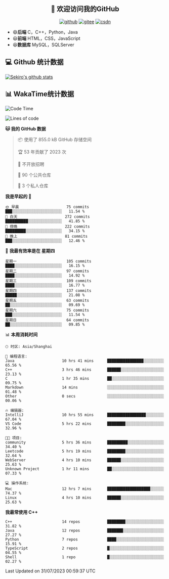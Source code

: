 <h2 align="center">👋 欢迎访问我的GitHub</h2>
<p align="center">
  <a href="https://666wxy666.github.io/"><img src="https://img.shields.io/badge/GitHub-24292e" alt="github"></a>
  <a href="https://gitee.com/wxy_666"><img src="https://img.shields.io/badge/Gitee-fe7300" alt="gitee"></a>
  <a href="https://blog.csdn.net/WXY_666"><img src="https://img.shields.io/badge/CSDN-cf000e" alt="csdn"></a>
</p>

- 😄**后端** C，C++，Python，Java
- 😃**前端** HTML，CSS，JavaScript
- 😆**数据库** MySQL，SQLServer

## 💻 Github 统计数据
[![Sekiro's github stats](https://github-readme-stats.vercel.app/api?username=666WXY666)](https://666wxy666.github.io/)

## 📊 WakaTime统计数据

<!--START_SECTION:waka-->
![Code Time](http://img.shields.io/badge/Code%20Time-1%2C781%20hrs%2053%20mins-blue)

![Lines of code](https://img.shields.io/badge/%E4%BB%8E%E3%80%8CHello%20World%E3%80%8D%E8%B5%B7%E6%88%91%E5%B7%B2%E7%BB%8F%E5%86%99%E4%BA%86-5.7%20million%20%E8%A1%8C%E4%BB%A3%E7%A0%81-blue)

**🐱 我的 GitHub 数据** 

> 📦  使用了 855.0 kB GitHub 存储空间 
 > 
> 🏆 53 年贡献了 2023 次
 > 
> 🚫 不开放招聘
 > 
> 📜 90 个公共仓库 
 > 
> 🔑 3 个私人仓库 
 > 
**我是早起的 🐤** 

```text
🌞 早晨                     75 commits          ███░░░░░░░░░░░░░░░░░░░░░░   11.54 % 
🌆 白天                     272 commits         ██████████░░░░░░░░░░░░░░░   41.85 % 
🌃 傍晚                     222 commits         █████████░░░░░░░░░░░░░░░░   34.15 % 
🌙 晚上                     81 commits          ███░░░░░░░░░░░░░░░░░░░░░░   12.46 % 
```
📅 **我最有效率是在 星期四** 

```text
星期一                      105 commits         ████░░░░░░░░░░░░░░░░░░░░░   16.15 % 
星期二                      97 commits          ████░░░░░░░░░░░░░░░░░░░░░   14.92 % 
星期三                      109 commits         ████░░░░░░░░░░░░░░░░░░░░░   16.77 % 
星期四                      137 commits         █████░░░░░░░░░░░░░░░░░░░░   21.08 % 
星期五                      63 commits          ██░░░░░░░░░░░░░░░░░░░░░░░   09.69 % 
星期六                      75 commits          ███░░░░░░░░░░░░░░░░░░░░░░   11.54 % 
星期日                      64 commits          ██░░░░░░░░░░░░░░░░░░░░░░░   09.85 % 
```


📊 **本周消耗时间** 

```text
🕑︎ 时区: Asia/Shanghai

💬 编程语言: 
Java                     10 hrs 41 mins      ████████████████░░░░░░░░░   65.56 % 
C++                      3 hrs 46 mins       ██████░░░░░░░░░░░░░░░░░░░   23.13 % 
C                        1 hr 35 mins        ██░░░░░░░░░░░░░░░░░░░░░░░   09.75 % 
Markdown                 14 mins             ░░░░░░░░░░░░░░░░░░░░░░░░░   01.48 % 
Other                    0 secs              ░░░░░░░░░░░░░░░░░░░░░░░░░   00.06 % 

🔥 编辑器: 
IntelliJ                 10 hrs 55 mins      █████████████████░░░░░░░░   67.04 % 
VS Code                  5 hrs 22 mins       ████████░░░░░░░░░░░░░░░░░   32.96 % 

🐱‍💻 项目: 
community                5 hrs 36 mins       █████████░░░░░░░░░░░░░░░░   34.40 % 
Leetcode                 5 hrs 19 mins       ████████░░░░░░░░░░░░░░░░░   32.64 % 
WebServer                4 hrs 10 mins       ██████░░░░░░░░░░░░░░░░░░░   25.63 % 
Unknown Project          1 hr 11 mins        ██░░░░░░░░░░░░░░░░░░░░░░░   07.33 % 

💻 操作系统: 
Mac                      12 hrs 7 mins       ███████████████████░░░░░░   74.37 % 
Linux                    4 hrs 10 mins       ██████░░░░░░░░░░░░░░░░░░░   25.63 % 
```

**我最常使用 C++** 

```text
C++                      14 repos            ████████░░░░░░░░░░░░░░░░░   31.82 % 
Java                     12 repos            ███████░░░░░░░░░░░░░░░░░░   27.27 % 
Python                   7 repos             ████░░░░░░░░░░░░░░░░░░░░░   15.91 % 
TypeScript               2 repos             █░░░░░░░░░░░░░░░░░░░░░░░░   04.55 % 
Shell                    1 repo              █░░░░░░░░░░░░░░░░░░░░░░░░   02.27 % 
```




 Last Updated on 31/07/2023 00:59:37 UTC
<!--END_SECTION:waka-->

<!--
**666WXY666/666WXY666** is a ✨ _special_ ✨ repository because its `README.md` (this file) appears on your GitHub profile.

Here are some ideas to get you started:

- 🔭 I’m currently working on ...
- 🌱 I’m currently learning ...
- 👯 I’m looking to collaborate on ...
- 🤔 I’m looking for help with ...
- 💬 Ask me about ...
- 📫 How to reach me: ...
- 😄 Pronouns: ...
- ⚡ Fun fact: ...
-->
